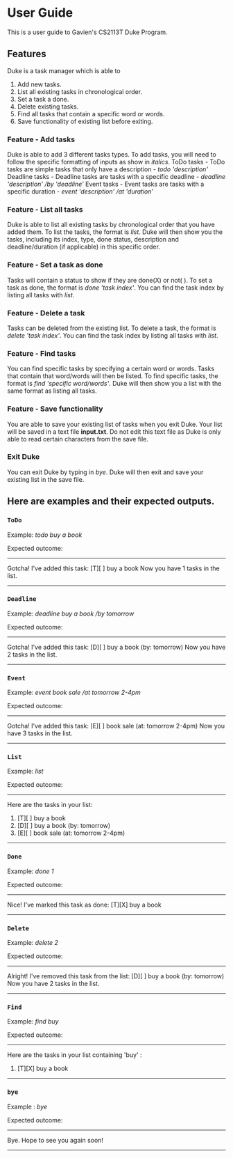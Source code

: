# User Guide
This is a user guide to Gavien's CS2113T Duke Program.
## Features 
Duke is a task manager which is able to
1. Add new tasks.
2. List all existing tasks in chronological order.
3. Set a task a done.
4. Delete existing tasks.
5. Find all tasks that contain a specific word or words.
6. Save functionality of existing list before exiting.

### Feature - Add tasks
Duke is able to add 3 different tasks types.
To add tasks, you will need to follow the specific formatting of inputs as show in *italics*.
ToDo tasks - ToDo tasks are simple tasks that only have a description - *todo 'description'*
Deadline tasks - Deadline tasks are tasks with a specific deadline - *deadline 'description' /by 'deadline'*
Event tasks - Event tasks are tasks with a specific duration - *event 'description' /at 'duration'*

### Feature - List all tasks
Duke is able to list all existing tasks by chronological order that you have added them.
To list the tasks, the format is *list*.
Duke will then show you the tasks, including its index, type, done status, description and deadline/duration (if applicable) in this specific order.

### Feature - Set a task as done
Tasks will contain a status to show if they are done(X) or not( ).
To set a task as done, the format is *done 'task index'*.
You can find the task index by listing all tasks with *list*.

### Feature - Delete a task
Tasks can be deleted from the existing list.
To delete a task, the format is *delete 'task index'*.
You can find the task index by listing all tasks with *list*.

### Feature - Find tasks
You can find specific tasks by specifying a certain word or words.
Tasks that contain that word/words will then be listed.
To find specific tasks, the format is *find 'specific word/words'*.
Duke will then show you a list with the same format as listing all tasks.

### Feature - Save functionality
You are able to save your existing list of tasks when you exit Duke.
Your list will be saved in a text file **input.txt**.
Do not edit this text file as Duke is only able to read certain characters from the save file.

### Exit Duke
You can exit Duke by typing in *bye*.
Duke will then exit and save your existing list in the save file.

## Here are examples and their expected outputs.

### `ToDo`

Example: *todo buy a book*

Expected outcome:
____________________________________________________________
Gotcha! I've added this task:
[T][ ] buy a book
Now you have 1 tasks in the list.
____________________________________________________________

### `Deadline`

Example: *deadline buy a book /by tomorrow*

Expected outcome:
____________________________________________________________
Gotcha! I've added this task:
[D][ ] buy a book (by: tomorrow)
Now you have 2 tasks in the list.
____________________________________________________________

### `Event`

Example: *event book sale /at tomorrow 2-4pm*

Expected outcome:
____________________________________________________________
Gotcha! I've added this task:
[E][ ] book sale (at: tomorrow 2-4pm)
Now you have 3 tasks in the list.
____________________________________________________________

### `List`

Example: *list*

Expected outcome:
____________________________________________________________

Here are the tasks in your list:
1. [T][ ] buy a book
2. [D][ ] buy a book (by: tomorrow)
3. [E][ ] book sale (at: tomorrow 2-4pm)
____________________________________________________________

### `Done`

Example: *done 1*

Expected outcome:
____________________________________________________________
Nice! I've marked this task as done:
[T][X] buy a book
____________________________________________________________

### `Delete`

Example: *delete 2*

Expected outcome:
____________________________________________________________
Alright! I've removed this task from the list:
[D][ ] buy a book (by: tomorrow)
Now you have 2 tasks in the list.
____________________________________________________________

### `Find`

Example: *find buy*

Expected outcome:
____________________________________________________________

Here are the tasks in your list containing 'buy' :
1. [T][X] buy a book
____________________________________________________________

### `bye`

Example : *bye*

Expected outcome:
____________________________________________________________
Bye. Hope to see you again soon!
____________________________________________________________